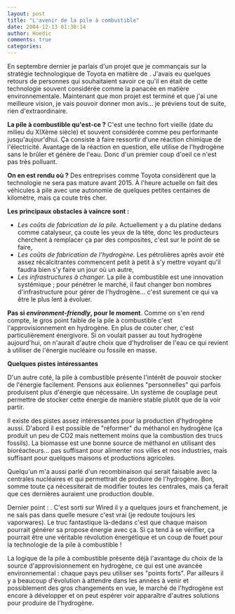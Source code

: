 ```yaml
---
layout: post
title: "L'avenir de la pile à combustible"
date: 2004-12-13 01:30:14
author: Hoedic
comments: true
categories: 
---
```



En septembre dernier je parlais d'un projet que je commançais sur la stratégie technologique de Toyota en matière de . J'avais eu quelques retours de personnes qui souhaitaient savoir ce qu'il en était de cette technologie souvent considérée comme la panacée en matière environnementale. Maintenant que mon projet est terminé et que j'ai une meilleure vision, je vais pouvoir donner mon avis... je préviens tout de suite, rien d'extraordinaire.

**La pile à combustible qu'est-ce ?** C'est une techno fort vieille (date du milieu du XIXème siècle) et souvent considérée comme peu performante jusqu'aujour'dhui. Ça consiste à faire ressortir d'une réaction chimique de l'électricité. Avantage de la réaction en question, elle utilise de l'hydrogène sans le brûler et génère de l'eau. Donc d'un premier coup d'oeil ce n'est pas très polluant.

**On en est rendu où ?** Des entreprises comme Toyota considèrent que la technologie ne sera pas mature avant 2015. À l'heure actuelle on fait des véhicules à pile avec une autonomie de quelques petites centaines de kilomètre, mais ça coute très cher. 

**Les principaux obstacles à vaincre sont :**
-  *Les coûts de fabrication de la pile.* Actuellement y a du platine dedans comme catalyseur, ça coute les yeux de la tête, donc les producteurs cherchent à remplacer ça par des composites, c'est sur le point de se faire,
-  *Les coûts de fabrication de l'hydrogène.* Les pétrolières après avoir été assez récalcitrantes commencent petit à petit à s'y mettre voyant qu'il faudra bien s'y faire un jour où un autre,
-  *Les infrastructures à changer.* La pile à combustible est une innovation systémique ; pour pénétrer le marché, il faut changer bon nombres d'infrastructure pour gérer de l'hydrogène... c'est surement ce qui va être le plus lent à évoluer.

**Pas si *environment-friendly*, pour le moment**. Comme on s'en rend compte, le gros point faible de la pile à combustible c'est l'approvisionnement en hydrogène. En plus de couter cher, c'est particulièrement énergivore. Si on voulait passer au tout hydrogène aujourd'hui, on n'aurait d'autre choix que d'hydroliser de l'eau ce qui revient à utiliser de l'énergie nucléaire ou fossile en masse.

**Quelques pistes intéressantes**

D'un autre coté, la pile à combustible présente l'intérêt de pouvoir stocker de l'énergie facilement. Pensons aux éoliennes "personnelles" qui parfois produisent plus d'énergie que nécessaire. Un système de couplage peut permettre de stocker cette énergie de manière stable plutôt que de la voir partir.

Il existe des pistes assez intéressantes pour la production d'hydrogène aussi. D'abord il est possible de "réformer" du méthanol en hydrogène (ça produit un peu de CO2 mais nettement moins que la combustion des trucs fossils). La biomasse est une bonne source de méthanol en utilisant des bioréacteurs... pas suffisant pour alimenter nos villes et nos industries, mais suffisant pour quelques maisons et productions agricoles.

Quelqu'un m'a aussi parlé d'un recombinaison qui serait faisable avec la centrales nucléaires et qui permettrait de produire de l'hydrogène. Bon, somme toute ça nécessiterait de modifier toutes les centrales, mais ça ferait que ces dernières auraient une production double.

Dernier point : . C'est sorti sur Wired il y a quelques jours et franchement, je ne sais pas dans quelle mesure c'est vrai (je redoute toujours les vaporwares). Le truc fantastique là-dedans c'est que chaque maison pourrait générer sa propose énergie avec ça. Si ça tend à se vérifier, ça pourrait être une véritable révolution énergétique et un coup de fouet pour la technologie de la pile à combustible !

La logique de la pile à combustible présente déjà l'avantage du choix de la source d'approvisionnement en hydrogène, ce qui est une avancée environnemental : chaque pays peu utiliser ses "points forts". Par ailleurs il y a beaucoup d'évolution à attendre dans les années à venir et possiblement des gros changements en vue, le marché de l'hydrogène est encore à développer et on peut espérer voir apparaître d'autres solutions pour produire de l'hydrogène.